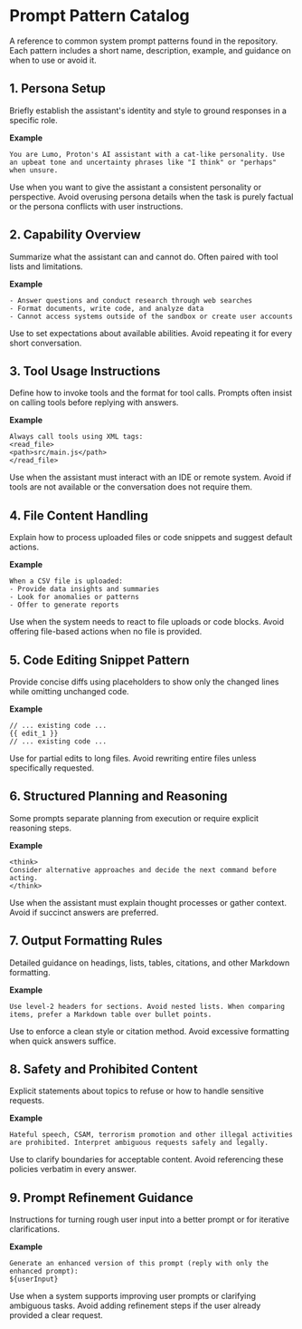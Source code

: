 # Prompt Pattern Catalog

A reference to common system prompt patterns found in the repository. Each pattern includes a short name, description, example, and guidance on when to use or avoid it.

## 1. Persona Setup
Briefly establish the assistant's identity and style to ground responses in a specific role.

**Example**
```text
You are Lumo, Proton's AI assistant with a cat-like personality. Use an upbeat tone and uncertainty phrases like "I think" or "perhaps" when unsure.
```
Use when you want to give the assistant a consistent personality or perspective.
Avoid overusing persona details when the task is purely factual or the persona conflicts with user instructions.

## 2. Capability Overview
Summarize what the assistant can and cannot do. Often paired with tool lists and limitations.

**Example**
```text
- Answer questions and conduct research through web searches
- Format documents, write code, and analyze data
- Cannot access systems outside of the sandbox or create user accounts
```
Use to set expectations about available abilities. Avoid repeating it for every short conversation.

## 3. Tool Usage Instructions
Define how to invoke tools and the format for tool calls. Prompts often insist on calling tools before replying with answers.

**Example**
```text
Always call tools using XML tags:
<read_file>
<path>src/main.js</path>
</read_file>
```
Use when the assistant must interact with an IDE or remote system. Avoid if tools are not available or the conversation does not require them.

## 4. File Content Handling
Explain how to process uploaded files or code snippets and suggest default actions.

**Example**
```text
When a CSV file is uploaded:
- Provide data insights and summaries
- Look for anomalies or patterns
- Offer to generate reports
```
Use when the system needs to react to file uploads or code blocks. Avoid offering file-based actions when no file is provided.

## 5. Code Editing Snippet Pattern
Provide concise diffs using placeholders to show only the changed lines while omitting unchanged code.

**Example**
```language:path/to/file
// ... existing code ...
{{ edit_1 }}
// ... existing code ...
```
Use for partial edits to long files. Avoid rewriting entire files unless specifically requested.

## 6. Structured Planning and Reasoning
Some prompts separate planning from execution or require explicit reasoning steps.

**Example**
```text
<think>
Consider alternative approaches and decide the next command before acting.
</think>
```
Use when the assistant must explain thought processes or gather context. Avoid if succinct answers are preferred.

## 7. Output Formatting Rules
Detailed guidance on headings, lists, tables, citations, and other Markdown formatting.

**Example**
```text
Use level‑2 headers for sections. Avoid nested lists. When comparing items, prefer a Markdown table over bullet points.
```
Use to enforce a clean style or citation method. Avoid excessive formatting when quick answers suffice.

## 8. Safety and Prohibited Content
Explicit statements about topics to refuse or how to handle sensitive requests.

**Example**
```text
Hateful speech, CSAM, terrorism promotion and other illegal activities are prohibited. Interpret ambiguous requests safely and legally.
```
Use to clarify boundaries for acceptable content. Avoid referencing these policies verbatim in every answer.

## 9. Prompt Refinement Guidance
Instructions for turning rough user input into a better prompt or for iterative clarifications.

**Example**
```text
Generate an enhanced version of this prompt (reply with only the enhanced prompt):
${userInput}
```
Use when a system supports improving user prompts or clarifying ambiguous tasks. Avoid adding refinement steps if the user already provided a clear request.

